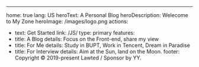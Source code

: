 ---
home: true
lang: US
heroText: A  Personal Blog
heroDescription: Welecome to My Zone
heroImage: /images/logo.png
actions:
  - text: Get Started
    link: /JS/
    type: primary
features:
- title: A Blog
  details: Focus on the Front-end, share my view
- title: For Me
  details: Study in BUPT, Work in Tencent, Dream in Paradise
- title: For Interview
  details: Aim at the Sun, land on the Moon.
footer: Copyright © 2019-present Lawted / Sponsor by YY.
